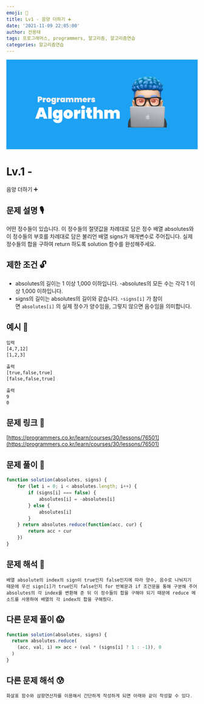 ```yaml
---
emoji: 🥸
title: Lv1 - 음양 더하기 ➕
date: '2021-11-09 22:05:00'
author: 전용태
tags: 프로그래머스, programmers, 알고리즘, 알고리즘연습
categories: 알고리즘연습
---
```


![img_a.png](img_a.png)

# Lv.1 - 
음양 더하기 ➕

## **문제 설명 🎙**

어떤 정수들이 있습니다. 이 정수들의 절댓값을 차례대로 담은 정수 배열 absolutes와 이 정수들의 부호를 차례대로 담은 불리언 배열 signs가 매개변수로 주어집니다. 실제 정수들의 합을 구하여 return 하도록 solution 함수를 완성해주세요.

## **제한 조건 🔓**

- absolutes의 길이는 1 이상 1,000 이하입니다.
-absolutes의 모든 수는 각각 1 이상 1,000 이하입니다.
- signs의 길이는 absolutes의 길이와 같습니다.
-`signs[i]` 가 참이면 `absolutes[i]` 의 실제 정수가 양수임을, 
  그렇지 않으면 음수임을 의미합니다.

## 예시 👀

```
입력
[4,7,12]
[1,2,3]
```

```
출력
[true,false,true]
[false,false,true]
```

```
출력
9
0
```

## 문제 링크 📎

[https://programmers.co.kr/learn/courses/30/lessons/76501](https://programmers.co.kr/learn/courses/30/lessons/76501)

## 문제 풀이 🤔

```jsx
function solution(absolutes, signs) {
    for (let i = 0; i < absolutes.length; i++) {
        if (signs[i] === false) {
            absolutes[i] = -absolutes[i]            
        } else {
            absolutes[i]
        }
    } return absolutes.reduce(function(acc, cur) {
        return acc + cur
    })
}
```

## 문제 해석 🥸

```
배열 absolute의 index의 sign이 true인지 false인지에 따라 양수, 음수로 나눠지기 때문에 우선 sign[i]가 true인지 false인지 for 반복문과 if 조건문을 통해 구분해 주어 absolutes의 각 index를 변환해 준 뒤 이 정수들의 합을 구해야 되기 때문에 reduce 메소드를 사용하여 배열의 각 index의 합을 구해줬다.
```

## 다른 문제 풀이 😱

```jsx
function solution(absolutes, signs) {
  return absolutes.reduce(
    (acc, val, i) => acc + (val * (signs[i] ? 1 : -1)), 0
  )
}
```

## 다른 문제 해석 😰

```jsx
화살표 함수와 삼항연산자를 이용해서 간단하게 작성하게 되면 아래와 같이 작성할 수 있다.
```

<br />
<br />